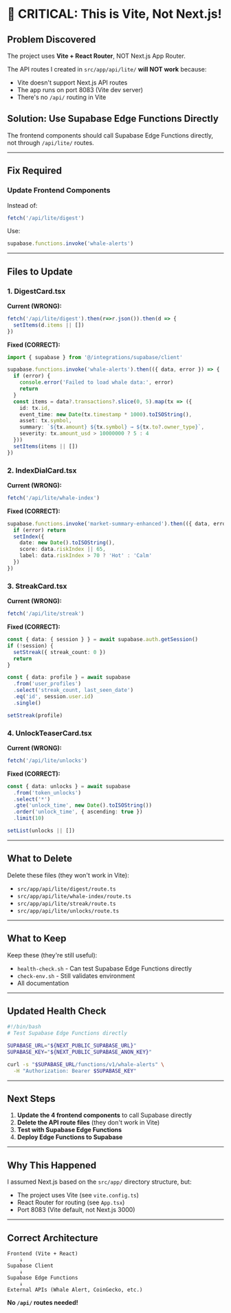 # 🚨 CRITICAL: This is Vite, Not Next.js!

## Problem Discovered

The project uses **Vite + React Router**, NOT Next.js App Router.

The API routes I created in `src/app/api/lite/` **will NOT work** because:
- Vite doesn't support Next.js API routes
- The app runs on port 8083 (Vite dev server)
- There's no `/api/` routing in Vite

## Solution: Use Supabase Edge Functions Directly

The frontend components should call Supabase Edge Functions directly, not through `/api/lite/` routes.

---

## Fix Required

### Update Frontend Components

Instead of:
```typescript
fetch('/api/lite/digest')
```

Use:
```typescript
supabase.functions.invoke('whale-alerts')
```

---

## Files to Update

### 1. DigestCard.tsx

**Current (WRONG):**
```typescript
fetch('/api/lite/digest').then(r=>r.json()).then(d => {
  setItems(d.items || [])
})
```

**Fixed (CORRECT):**
```typescript
import { supabase } from '@/integrations/supabase/client'

supabase.functions.invoke('whale-alerts').then(({ data, error }) => {
  if (error) {
    console.error('Failed to load whale data:', error)
    return
  }
  const items = data?.transactions?.slice(0, 5).map(tx => ({
    id: tx.id,
    event_time: new Date(tx.timestamp * 1000).toISOString(),
    asset: tx.symbol,
    summary: `${tx.amount} ${tx.symbol} → ${tx.to?.owner_type}`,
    severity: tx.amount_usd > 10000000 ? 5 : 4
  }))
  setItems(items || [])
})
```

### 2. IndexDialCard.tsx

**Current (WRONG):**
```typescript
fetch('/api/lite/whale-index')
```

**Fixed (CORRECT):**
```typescript
supabase.functions.invoke('market-summary-enhanced').then(({ data, error }) => {
  if (error) return
  setIndex({
    date: new Date().toISOString(),
    score: data.riskIndex || 65,
    label: data.riskIndex > 70 ? 'Hot' : 'Calm'
  })
})
```

### 3. StreakCard.tsx

**Current (WRONG):**
```typescript
fetch('/api/lite/streak')
```

**Fixed (CORRECT):**
```typescript
const { data: { session } } = await supabase.auth.getSession()
if (!session) {
  setStreak({ streak_count: 0 })
  return
}

const { data: profile } = await supabase
  .from('user_profiles')
  .select('streak_count, last_seen_date')
  .eq('id', session.user.id)
  .single()

setStreak(profile)
```

### 4. UnlockTeaserCard.tsx

**Current (WRONG):**
```typescript
fetch('/api/lite/unlocks')
```

**Fixed (CORRECT):**
```typescript
const { data: unlocks } = await supabase
  .from('token_unlocks')
  .select('*')
  .gte('unlock_time', new Date().toISOString())
  .order('unlock_time', { ascending: true })
  .limit(10)

setList(unlocks || [])
```

---

## What to Delete

Delete these files (they won't work in Vite):
- `src/app/api/lite/digest/route.ts`
- `src/app/api/lite/whale-index/route.ts`
- `src/app/api/lite/streak/route.ts`
- `src/app/api/lite/unlocks/route.ts`

---

## What to Keep

Keep these (they're still useful):
- `health-check.sh` - Can test Supabase Edge Functions directly
- `check-env.sh` - Still validates environment
- All documentation

---

## Updated Health Check

```bash
#!/bin/bash
# Test Supabase Edge Functions directly

SUPABASE_URL="${NEXT_PUBLIC_SUPABASE_URL}"
SUPABASE_KEY="${NEXT_PUBLIC_SUPABASE_ANON_KEY}"

curl -s "$SUPABASE_URL/functions/v1/whale-alerts" \
  -H "Authorization: Bearer $SUPABASE_KEY"
```

---

## Next Steps

1. **Update the 4 frontend components** to call Supabase directly
2. **Delete the API route files** (they don't work in Vite)
3. **Test with Supabase Edge Functions**
4. **Deploy Edge Functions to Supabase**

---

## Why This Happened

I assumed Next.js based on the `src/app/` directory structure, but:
- The project uses Vite (see `vite.config.ts`)
- React Router for routing (see `App.tsx`)
- Port 8083 (Vite default, not Next.js 3000)

---

## Correct Architecture

```
Frontend (Vite + React)
    ↓
Supabase Client
    ↓
Supabase Edge Functions
    ↓
External APIs (Whale Alert, CoinGecko, etc.)
```

**No `/api/` routes needed!**
